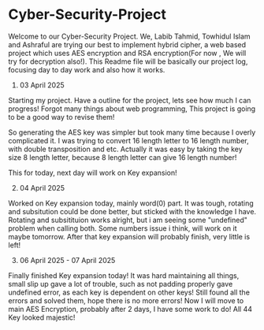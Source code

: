 # Cyber-Security-Project

Welcome to our Cyber-Security Project. We, Labib Tahmid, Towhidul Islam and Ashraful are trying our best to implement hybrid cipher, a web based project which uses AES encryption and RSA encryption(For now , We will try for decryption also!). This Readme file will be basically our project log, focusing day to day work and also how it works.

1. 03 April 2025

Starting my project. Have a outline for the project, lets see how much I can progress!
Forgot many things about web programming, This project is going to be a good way to revise them!

So generating the AES key was simpler but took many time because I overly complicated it. I was trying to convert 16 length letter to 16 length number, with double transposition and etc.
Actually it was easy by taking the key size 8 length letter, because 8 length letter can give 16 length number!

This for today, next day will work on Key expansion!

2. 04 April 2025

Worked on Key expansion today, mainly word(0) part. It was tough, rotating and subsitution could be done better, but sticked with the knowledge I have.
Rotating and subsitituion works alright, but i am seeing some "undefined" problem when calling both. Some numbers issue i think, will work on it maybe tomorrow.
After that key expansion will probably finish, very little is left!

3. 06 April 2025 - 07 April 2025

Finally finished Key expansion today! It was hard maintaining all things, small slip up gave
a lot of trouble, such as not padding properly gave undefined error, as each key is dependent on other keys!
Still found all the errors and solved them, hope there is no more errors! Now I will move to main AES Encryption, probably after 2 days, I have some work to do!
All 44 Key looked majestic!

